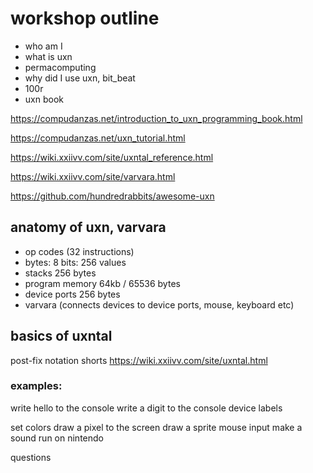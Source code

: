 # workshop outline

- who am I
- what is uxn
- permacomputing
- why did I use uxn, bit_beat
- 100r
- uxn book


https://compudanzas.net/introduction_to_uxn_programming_book.html

https://compudanzas.net/uxn_tutorial.html

https://wiki.xxiivv.com/site/uxntal_reference.html

https://wiki.xxiivv.com/site/varvara.html

https://github.com/hundredrabbits/awesome-uxn


## anatomy of uxn, varvara

- op codes (32 instructions)
- bytes: 8 bits: 256 values
- stacks 256 bytes
- program memory 64kb / 65536 bytes
- device ports 256 bytes
- varvara (connects devices to device ports, mouse, keyboard etc)


## basics of uxntal

post-fix notation
shorts
https://wiki.xxiivv.com/site/uxntal.html

### examples:

write hello to the console
write a digit to the console
device labels

set colors
draw a pixel to the screen
draw a sprite
mouse input
make a sound
run on nintendo

questions

